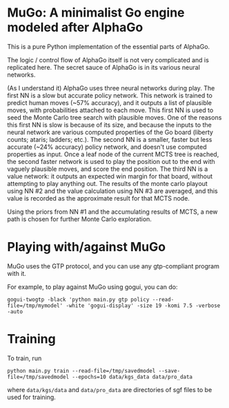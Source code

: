 MuGo: A minimalist Go engine modeled after AlphaGo
==================================================

This is a pure Python implementation of the essential parts of AlphaGo.

The logic / control flow of AlphaGo itself is not very complicated and is replicated here. The secret sauce of AlphaGo is in its various neural networks.

(As I understand it) AlphaGo uses three neural networks during play. The first NN is a slow but accurate policy network. This network is trained to predict human moves (~57% accuracy), and it outputs a list of plausible moves, with probabilities attached to each move. This first NN is used to seed the Monte Carlo tree search with plausible moves. One of the reasons this first NN is slow is because of its size, and because the inputs to the neural network are various computed properties of the Go board (liberty counts; ataris; ladders; etc.). The second NN is a smaller, faster but less accurate (~24% accuracy) policy network, and doesn't use computed properties as input. Once a leaf node of the current MCTS tree is reached, the second faster network is used to play the position out to the end with vaguely plausible moves, and score the end position. The third NN is a value network: it outputs an expected win margin for that board, without attempting to play anything out. The results of the monte carlo playout using NN #2 and the value calculation using NN #3 are averaged, and this value is recorded as the approximate result for that MCTS node.

Using the priors from NN #1 and the accumulating results of MCTS, a new path is chosen for further Monte Carlo exploration.

Playing with/against MuGo
=========================
MuGo uses the GTP protocol, and you can use any gtp-compliant program with it.

For example, to play against MuGo using gogui, you can do:
```
gogui-twogtp -black 'python main.py gtp policy --read-file=/tmp/mymodel' -white 'gogui-display' -size 19 -komi 7.5 -verbose -auto
```

Training
========
To train, run
```
python main.py train --read-file=/tmp/savedmodel --save-file=/tmp/savedmodel --epochs=10 data/kgs_data data/pro_data
```
where `data/kgs/data` and `data/pro_data` are directories of sgf files to be used for training. 